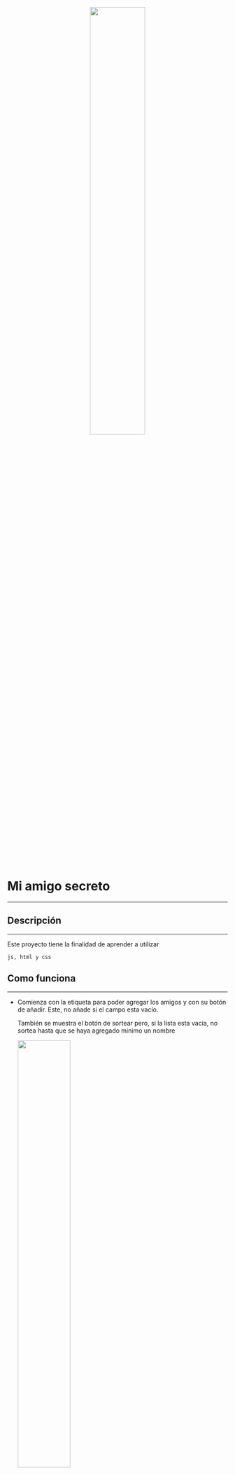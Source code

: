 <center>
<img width="50%" src="https://scand.com/wp-content/uploads/2021/04/JavaScript.jpg">
</center>
<h1>Mi amigo secreto</h1>
<hr>

<h2>Descripción</h2>
<hr>
<p>Este proyecto tiene la finalidad de aprender a utilizar <pre><code>js, html y css</code></pre></p>

<h2>Como funciona</h2>
<hr>
<ul>
    <li>
    <p>Comienza con la etiqueta para poder agregar los amigos y con su botón de añadir. Este, no añade si el campo esta vacío.</p>
    <p>También se muestra el botón de sortear pero, si la lista esta vacia, no sortea hasta que se haya agregado minimo un nombre</p>
    </li>
    <img width="50%" src="asset/inicial.png">
</ul>
<ul>
    <li>
    <p>Comienza con la etiqueta para poder agregar los amigos y con su botón de añadir. Este, no añade si el campo esta vacío.</p>
    </li>
    <img width="50%" src="asset/listado.png">
</ul>
<ul>
    <li>
    <p>Al hacer el sorteo se muestra cual es el amigo secreto y así mismo apareceun boton de volver a sortear elcual regrsa todos los valores a su punto inicial</p>
    </li>
    <img width="50%" src="asset/sorteado.png">
</ul>

<p>Notese que la imagen superior cambia cuando se realiza el sorteo.</p>